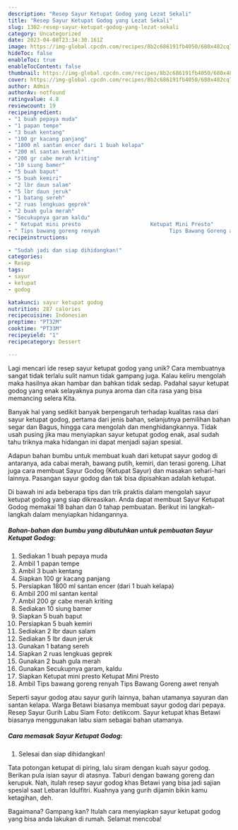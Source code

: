 ```yaml
---
description: "Resep Sayur Ketupat Godog yang Lezat Sekali"
title: "Resep Sayur Ketupat Godog yang Lezat Sekali"
slug: 1302-resep-sayur-ketupat-godog-yang-lezat-sekali
category: Uncategorized
date: 2023-04-08T23:34:30.161Z
image: https://img-global.cpcdn.com/recipes/8b2c686191fb4050/680x482cq70/sayur-ketupat-godog-foto-resep-utama.jpg
hideToc: false
enableToc: true
enableTocContent: false
thumbnail: https://img-global.cpcdn.com/recipes/8b2c686191fb4050/680x482cq70/sayur-ketupat-godog-foto-resep-utama.jpg
cover: https://img-global.cpcdn.com/recipes/8b2c686191fb4050/680x482cq70/sayur-ketupat-godog-foto-resep-utama.jpg
author: Admin
authorAv: notfound
ratingvalue: 4.8
reviewcount: 19
recipeingredient:
- "1 buah pepaya muda"
- "1 papan tempe"
- "3 buah kentang"
- "100 gr kacang panjang"
- "1800 ml santan encer dari 1 buah kelapa"
- "200 ml santan kental"
- "200 gr cabe merah kriting"
- "10 siung bamer"
- "5 buah baput"
- "5 buah kemiri"
- "2 lbr daun salam"
- "5 lbr daun jeruk"
- "1 batang sereh"
- "2 ruas lengkuas geprek"
- "2 buah gula merah"
- "Secukupnya garam kaldu"
- " Ketupat mini presto                      Ketupat Mini Presto"
- " Tips bawang goreng renyah                      Tips Bawang Goreng awet renyah"
recipeinstructions:

- "Sudah jadi dan siap dihidangkan!"
categories:
- Resep
tags:
- sayur
- ketupat
- godog

katakunci: sayur ketupat godog 
nutrition: 287 calories
recipecuisine: Indonesian
preptime: "PT32M"
cooktime: "PT33M"
recipeyield: "1"
recipecategory: Dessert

---
```





Lagi mencari ide resep sayur ketupat godog yang unik? Cara membuatnya sangat tidak terlalu sulit namun tidak gampang juga. Kalau keliru mengolah maka hasilnya akan hambar dan bahkan tidak sedap. Padahal sayur ketupat godog yang enak selayaknya punya aroma dan cita rasa yang bisa memancing selera Kita.





Banyak hal yang sedikit banyak berpengaruh terhadap kualitas rasa dari sayur ketupat godog, pertama dari jenis bahan, selanjutnya pemilihan bahan segar dan Bagus, hingga cara mengolah dan menghidangkannya. Tidak usah pusing jika mau menyiapkan sayur ketupat godog enak,      asal sudah tahu triknya maka hidangan ini dapat menjadi sajian spesial.














Adapun bahan bumbu untuk membuat kuah dari ketupat sayur godog di antaranya, ada cabai merah, bawang putih, kemiri, dan terasi goreng. Lihat juga cara membuat Sayur Godog (Ketupat Sayur) dan masakan sehari-hari lainnya. Pasangan sayur godog dan tak bisa dipisahkan adalah ketupat.






Di bawah ini ada beberapa tips dan trik praktis dalam mengolah sayur ketupat godog yang siap dikreasikan. Anda dapat membuat Sayur Ketupat Godog memakai 18 bahan dan 0 tahap pembuatan. Berikut ini langkah-langkah dalam menyiapkan hidangannya.

<!--inarticleads1-->

##### Bahan-bahan dan bumbu yang dibutuhkan untuk pembuatan Sayur Ketupat Godog:

1. Sediakan 1 buah pepaya muda
1. Ambil 1 papan tempe
1. Ambil 3 buah kentang
1. Siapkan 100 gr kacang panjang
1. Persiapkan 1800 ml santan encer (dari 1 buah kelapa)
1. Ambil 200 ml santan kental
1. Ambil 200 gr cabe merah kriting
1. Sediakan 10 siung bamer
1. Siapkan 5 buah baput
1. Persiapkan 5 buah kemiri
1. Sediakan 2 lbr daun salam
1. Sediakan 5 lbr daun jeruk
1. Gunakan 1 batang sereh
1. Siapkan 2 ruas lengkuas geprek
1. Gunakan 2 buah gula merah
1. Gunakan Secukupnya garam, kaldu
1. Siapkan  Ketupat mini presto                      Ketupat Mini Presto
1. Ambil  Tips bawang goreng renyah                      Tips Bawang Goreng awet renyah


Seperti sayur godog atau sayur gurih lainnya, bahan utamanya sayuran dan santan kelapa. Warga Betawi biasanya membuat sayur godog dari pepaya. Resep Sayur Gurih Labu Siam Foto: detikcom. Sayur ketupat khas Betawi biasanya menggunakan labu siam sebagai bahan utamanya. 

<!--inarticleads2-->

##### Cara memasak Sayur Ketupat Godog:


1. Selesai dan siap dihidangkan!

Tata potongan ketupat di piring, lalu siram dengan kuah sayur godog. Berikan pula isian sayur di atasnya. Taburi dengan bawang goreng dan kerupuk. Nah, itulah resep sayur godog khas Betawi yang bisa jadi sajian spesial saat Lebaran Idulfitri. Kuahnya yang gurih dijamin bikin kamu ketagihan, deh. 

Bagaimana? Gampang kan? Itulah cara menyiapkan sayur ketupat godog yang bisa anda lakukan di rumah. Selamat mencoba!
